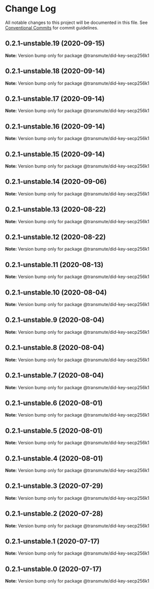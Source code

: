 # Change Log

All notable changes to this project will be documented in this file.
See [Conventional Commits](https://conventionalcommits.org) for commit guidelines.

## 0.2.1-unstable.19 (2020-09-15)

**Note:** Version bump only for package @transmute/did-key-secp256k1





## 0.2.1-unstable.18 (2020-09-14)

**Note:** Version bump only for package @transmute/did-key-secp256k1





## 0.2.1-unstable.17 (2020-09-14)

**Note:** Version bump only for package @transmute/did-key-secp256k1





## 0.2.1-unstable.16 (2020-09-14)

**Note:** Version bump only for package @transmute/did-key-secp256k1





## 0.2.1-unstable.15 (2020-09-14)

**Note:** Version bump only for package @transmute/did-key-secp256k1





## 0.2.1-unstable.14 (2020-09-06)

**Note:** Version bump only for package @transmute/did-key-secp256k1





## 0.2.1-unstable.13 (2020-08-22)

**Note:** Version bump only for package @transmute/did-key-secp256k1





## 0.2.1-unstable.12 (2020-08-22)

**Note:** Version bump only for package @transmute/did-key-secp256k1





## 0.2.1-unstable.11 (2020-08-13)

**Note:** Version bump only for package @transmute/did-key-secp256k1





## 0.2.1-unstable.10 (2020-08-04)

**Note:** Version bump only for package @transmute/did-key-secp256k1





## 0.2.1-unstable.9 (2020-08-04)

**Note:** Version bump only for package @transmute/did-key-secp256k1





## 0.2.1-unstable.8 (2020-08-04)

**Note:** Version bump only for package @transmute/did-key-secp256k1





## 0.2.1-unstable.7 (2020-08-04)

**Note:** Version bump only for package @transmute/did-key-secp256k1





## 0.2.1-unstable.6 (2020-08-01)

**Note:** Version bump only for package @transmute/did-key-secp256k1





## 0.2.1-unstable.5 (2020-08-01)

**Note:** Version bump only for package @transmute/did-key-secp256k1





## 0.2.1-unstable.4 (2020-08-01)

**Note:** Version bump only for package @transmute/did-key-secp256k1





## 0.2.1-unstable.3 (2020-07-29)

**Note:** Version bump only for package @transmute/did-key-secp256k1





## 0.2.1-unstable.2 (2020-07-28)

**Note:** Version bump only for package @transmute/did-key-secp256k1





## 0.2.1-unstable.1 (2020-07-17)

**Note:** Version bump only for package @transmute/did-key-secp256k1





## 0.2.1-unstable.0 (2020-07-17)

**Note:** Version bump only for package @transmute/did-key-secp256k1
